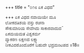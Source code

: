 +++
title = "೦೧೮ ಏಕ ವಿಧದ"

+++
ಏಕ ವಿಧದ ನವಾಯಿಯೇ ಮೂ  
ಲೋಕದತಿಶಯ ವಸ್ತು ರಚನಾ  
ಸೌಕುಮಾರಿಯ ಸೇವೆಗಿದು ಸಾಕಾರವಾದುದ¯   
ಏಕಮಯಮತ ವಿಶ್ವಕರ್ಮ  
ವ್ಯಾಕರಣ ಲಕ್ಷಣದ ಲಕ್ಷ್ಯಾ  
ನೀಕವಿದರೊಂದೊರೆಗೆ ಬಹುದೇ ಭದ್ರಮಂಟಪದ     ॥18॥